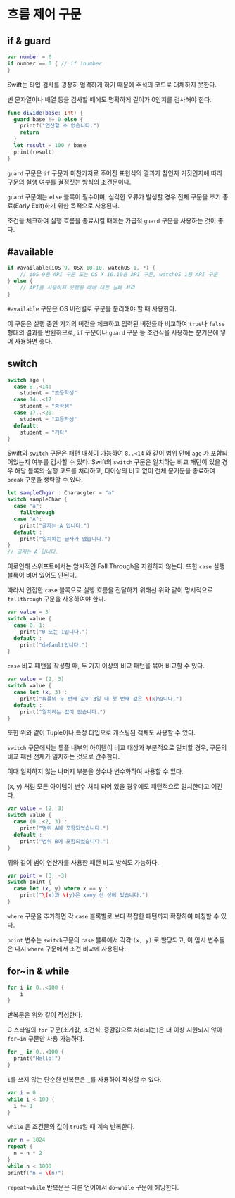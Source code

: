 # 흐름 제어 구문

## if & guard

```swift
var number = 0
if number == 0 { // if !number
}
```

Swift는 타입 검사를 굉장히 엄격하게 하기 때문에 주석의 코드로 대체하지 못한다.

빈 문자열이나 배열 등을 검사할 때에도 명확하게 길이가 0인지를 검사해야 한다.

```swift
func divide(base: Int) {
  guard base != 0 else {
    printf("연산할 수 없습니다.")
    return
  }
  let result = 100 / base
  print(result)
}
```

`guard` 구문은 `if` 구문과 마찬가지로 주어진 표현식의 결과가 참인지 거짓인지에 따라 구문의 실행 여부를 결정짓는 방식의 조건문이다.

`guard` 구문에는 `else` 블록이 필수이며, 심각한 오류가 발생할 경우 전체 구문을 조기 종료(Early Exit)하기 위한 목적으로 사용된다.

조건을 체크하여 실행 흐름을 종료시킬 때에는 가급적 `guard` 구문을 사용하는 것이 좋다.

## #available

```swift
if #available(iOS 9, OSX 10.10, watchOS 1, *) {
	// iOS 9용 API 구문 또는 OS X 10.10용 API 구문, watchOS 1용 API 구문
} else {
	// API를 사용하지 못했을 때에 대한 실패 처리
}
```

`#available` 구문은 OS 버전별로 구문을 분리해야 할 때 사용한다.

이 구문은 실행 중인 기기의 버전을 체크하고 입력된 버전들과 비교하여 `true`나 `false` 형태의 결과를 반환하므로, `if` 구문이나 `guard` 구문 등 조건식을 사용하는 분기문에 넣어 사용하면 좋다.

## switch

```swift
switch age {
  case 8..<14:
  	student = "초등학생"
  case 14..<17:
  	student = "중학생"
  case 17..<20:
  	student = "고등학생"
  default:
  	student = "기타"
}
```

Swift의 `switch` 구문은 패턴 매칭이 가능하여 `8..<14` 와 같이 범위 안에 `age` 가 포함되어있는지 여부를 검사할 수 있다.
Swift의 `switch` 구문은 일치하는 비교 패턴이 있을 경우 해당 블록의 실행 코드를 처리하고, 더이상의 비교 없이 전체 분기문을 종료하여 `break` 구문을 생략할 수 있다.

```swift
let sampleChgar : Characgter = "a"
switch sampleChar {
  case "a":
  	fallthrough
  case "A":
  	print("글자는 A 입니다.")
  default :
  	print("일치하는 글자가 없습니다.")
}
// 글자는 A 입니다.
```

이로인해 스위프트에서는 암시적인 Fall Through을 지원하지 않는다. 또한 `case` 실행 블록이 비어 있어도 안된다.

따라서 인접한 `case` 블록으로 실행 흐름을 전달하기 위해선 위와 같이 명시적으로 `fallthrough` 구문을 사용하여야 한다.

```swift
var value = 3
switch value {
  case 0, 1:
  	print("0 또는 1입니다.")
  default :
  	print("default입니다.")
}
```

`case` 비교 패턴을 작성할 때, 두 가지 이상의 비교 패턴을 묶어 비교할 수 있다.

```swift
var value = (2, 3)
switch value {
  case let (x, 3) :
  	print("튜플의 두 번째 값이 3일 때 첫 번째 값은 \(x)입니다.")
  default :
  	print("일치하는 값이 없습니다.")
}
```

또한 위와 같이 Tuple이나 특정 타입으로 캐스팅된 객체도 사용할 수 있다.

`switch` 구문에서는 튜플 내부의 아이템이 비교 대상과 부분적으로 일치할 경우, 구문의 비교 패턴 전체가 일치하는 것으로 간주한다.

이때 일치하지 않는 나머지 부분을 상수나 변수화하여 사용할 수 있다. 

(x, y) 처럼 모든 아이템이 변수 처리 되어 있을 경우에도 패턴적으로 일치한다고 여긴다.

```swift
var value = (2, 3)
switch value {
  case (0..<2, 3) :
  	print("범위 A에 포함되었습니다.")
  default :
  	print("범위 B에 포함되었습니다.")
}
```

위와 같이 범이 연산자를 사용한 패턴 비교 방식도 가능하다.

```swift
var point = (3, -3)
switch point {
  case let (x, y) where x == y :
  	print("\(x)과 \(y)은 x==y 선 상에 있습니다.")
}
```

`where` 구문을 추가하면 각 `case` 블록별로 보다 복잡한 패턴까지 확장하여 매칭할 수 있다.

`point` 변수는 `switch`구문의 `case` 블록에서 각각 `(x, y)` 로 할당되고, 이 임시 변수들은 다시 `where` 구문에서 조건 비교에 사용된다.

## for~in & while

```swift
for i in 0..<100 {
	i
}
```

반복문은 위와 같이 작성한다.

C 스타일의 `for` 구문(초기값, 조건식, 증감값으로 처리되는)은 더 이상 지원되지 않아 `for~in` 구문만 사용 가능하다.

```swift
for _ in 0..<100 {
  print("Hello!")
}
```

`i`를 쓰지 않는 단순한 반복문은 `_`를 사용하여 작성할 수 있다.

```swift
var i = 0
while i < 100 {
  i += 1
}
```

`while` 은 조건문의 값이 `true`일 때 계속 반복한다.

```swift
var n = 1024
repeat {
  n = n * 2
}
while n < 1000
printf("n = \(n)")
```

`repeat~while` 반복문은 다른 언어에서 `do~while` 구문에 해당한다.

